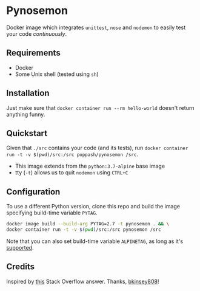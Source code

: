 # Pynosemon
Docker image which integrates `unittest`, `nose` and `nodemon` to easily test your code *continuously*.

## Requirements
- Docker
- Some Unix shell (tested using `sh`)

## Installation
Just make sure that `docker container run --rm hello-world` doesn't return anything funny.

## Quickstart
Given that `./src` contains your code (and its tests), run `docker container run -t -v $(pwd)/src:/src poppash/pynosemon /src`. 

- This image extends from the `python:3.7-alpine` base image
- tty (`-t`) allows us to quit `nodemon` using `CTRL+C`

## Configuration
To use a different Python version, clone this repo and build the image specifying build-time variable `PYTAG`.
```sh
docker image build --build-arg PYTAG=2.7 -t pynosemon . && \
docker container run -t -v $(pwd)/src:/src pynosemon /src
```

Note that you can also set build-time variable `ALPINETAG`, as long as it's [supported](https://hub.docker.com/_/python).

## Credits
Inspired by [this](https://stackoverflow.com/a/49435131) Stack Overflow answer. Thanks, [bkinsey808](https://meta.stackoverflow.com/users/2953703/bkinsey808)!
